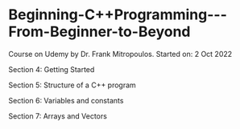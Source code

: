 # Beginning-C++Programming---From-Beginner-to-Beyond

Course on Udemy by Dr. Frank Mitropoulos.
Started on: 2 Oct 2022

Section 4: Getting Started

Section 5: Structure of a C++ program

Section 6: Variables and constants

Section 7: Arrays and Vectors
